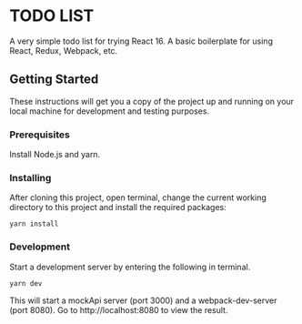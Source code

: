 # TODO LIST

A very simple todo list for trying React 16. A basic boilerplate for using React, Redux, Webpack, etc.

## Getting Started

These instructions will get you a copy of the project up and running on your local machine for development and testing purposes.

### Prerequisites

Install Node.js and yarn.

### Installing

After cloning this project, open terminal, change the current working directory to this project and install the required packages:

```
yarn install
```

### Development

Start a development server by entering the following in terminal.

```
yarn dev
```

This will start a mockApi server (port 3000) and a webpack-dev-server (port 8080).
Go to http://localhost:8080 to view the result.

